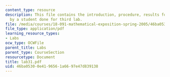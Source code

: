 ```yaml
---
content_type: resource
description: This file contains the introduction, procedure, results for the experiment
  by a student done for third lab.
file: /media/courses/18-091-mathematical-exposition-spring-2005/46ba05300e4196561a6697e47d839138_lab31.pdf
file_type: application/pdf
learning_resource_types:
- Labs
ocw_type: OCWFile
parent_title: Labs
parent_type: CourseSection
resourcetype: Document
title: lab31.pdf
uid: 46ba0530-0e41-9656-1a66-97e47d839138
---
```

